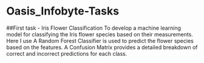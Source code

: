 # Oasis_Infobyte-Tasks

##First task - Iris Flower Classification
To develop a machine learning model for classifying the Iris flower species based on their measurements. 
Here I use A Random Forest Classifier is used to predict the flower species based on the features. 
A Confusion Matrix provides a detailed breakdown of correct and incorrect predictions for each class.
